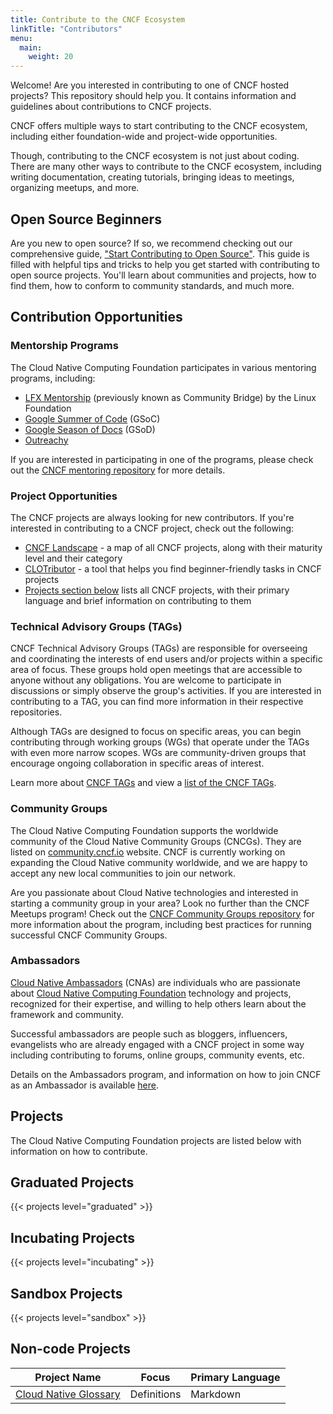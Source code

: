 ```yaml
---
title: Contribute to the CNCF Ecosystem
linkTitle: "Contributors"
menu:
  main:
    weight: 20
---
```


Welcome! Are you interested in contributing to one of CNCF hosted projects? This repository should help you. It contains information and guidelines about contributions to CNCF projects.

CNCF offers multiple ways to start contributing to the CNCF ecosystem, including either foundation-wide and project-wide opportunities.

Though, contributing to the CNCF ecosystem is not just about coding. There are many other ways to contribute to the CNCF ecosystem, including writing documentation, creating tutorials, bringing ideas to meetings, organizing meetups, and more.

## Open Source Beginners

Are you new to open source? If so, we recommend checking out our comprehensive guide, ["Start Contributing to Open Source"](getting-started.md). This guide is filled with helpful tips and tricks to help you get started with contributing to open source projects. You'll learn about communities and projects, how to find them, how to conform to community standards, and much more.

## Contribution Opportunities

### Mentorship Programs

The Cloud Native Computing Foundation participates in various mentoring programs, including:

- [LFX Mentorship](https://github.com/cncf/mentoring/tree/master/lfx-mentorship) (previously known as Community Bridge) by the Linux Foundation
- [Google Summer of Code](https://github.com/cncf/mentoring/tree/master/summerofcode) (GSoC)
- [Google Season of Docs](https://github.com/cncf/mentoring/tree/master/seasonofdocs) (GSoD)
- [Outreachy](https://github.com/cncf/mentoring/tree/master/outreachy)

If you are interested in participating in one of the programs, please check out the [CNCF mentoring repository](https://github.com/cncf/mentoring) for more details.

### Project Opportunities

The CNCF projects are always looking for new contributors. If you're interested in contributing to a CNCF project, check out the following:

- [CNCF Landscape](https://landscape.cncf.io/) - a map of all CNCF projects, along with their maturity level and their category
- [CLOTributor](https://clotributor.dev/) - a tool that helps you find beginner-friendly tasks in CNCF projects
- [Projects section below](#projects) lists all CNCF projects, with their primary language and brief information on contributing to them


### Technical Advisory Groups (TAGs)

CNCF Technical Advisory Groups (TAGs) are responsible for overseeing and coordinating the interests of end users and/or projects within a specific area of focus. These groups hold open meetings that are accessible to anyone without any obligations. You are welcome to participate in discussions or simply observe the group's activities. If you are interested in contributing to a TAG, you can find more information in their respective repositories.

Although TAGs are designed to focus on specific areas, you can begin contributing through working groups (WGs) that operate under the TAGs with even more narrow scopes. WGs are community-driven groups that encourage ongoing collaboration in specific areas of interest.

Learn more about [CNCF TAGs](https://github.com/cncf/toc/blob/main/tags/cncf-tags.md) and view a [list of the CNCF TAGs](https://github.com/cncf/toc/tree/main/tags).


### Community Groups

The Cloud Native Computing Foundation supports the worldwide community of the Cloud Native Community Groups (CNCGs). They are listed on [community.cncf.io](https://community.cncf.io/) website. CNCF is currently working on expanding the Cloud Native community worldwide, and we are happy to accept any new local communities to join our network.

Are you passionate about Cloud Native technologies and interested in starting a community group in your area? Look no further than the CNCF Meetups program! Check out the [CNCF Community Groups repository](https://github.com/cncf/communitygroups) for more information about the program, including best practices for running successful CNCF Community Groups.

### Ambassadors

[Cloud Native Ambassadors](https://www.cncf.io/people/ambassadors/) (CNAs) are individuals who are passionate about [Cloud Native Computing Foundation](https://www.cncf.io/) technology and projects, recognized for their expertise, and willing to help others learn about the framework and community.

Successful ambassadors are people such as bloggers, influencers, evangelists who are already engaged with a CNCF project in some way including contributing to forums, online groups, community events, etc.

Details on the Ambassadors program, and information on how to join CNCF as an Ambassador is available [here](https://github.com/cncf/ambassadors).

## Projects

The Cloud Native Computing Foundation projects are listed below with information on how to contribute.

## Graduated Projects

{{< projects level="graduated" >}}

## Incubating Projects

{{< projects level="incubating" >}}

## Sandbox Projects

{{< projects level="sandbox" >}}


## Non-code Projects

|                          Project Name                          |            Focus            |   Primary Language   |
| ------------------------------------------------------------ | ------------------------- | ------------------ |
|    [Cloud Native Glossary](projects/#cloud-native-glossary)        |           Definitions       |        Markdown      |     

